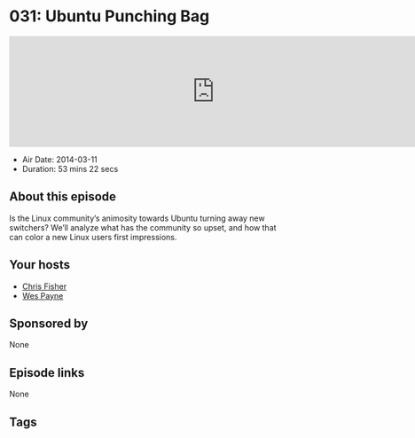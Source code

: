 # 031: Ubuntu Punching Bag

<iframe src="https://player.fireside.fm/v2/RUkczH-V+mauRtpcF?theme=dark" width="740" height="200" frameborder="0" scrolling="no"></iframe>

* Air Date: 2014-03-11
* Duration: 53 mins 22 secs

## About this episode

Is the Linux community’s animosity towards Ubuntu turning away new switchers? We’ll analyze what has the community so upset, and how that can color a new Linux users first impressions.

## Your hosts
* [Chris Fisher](https://linuxunplugged.com/hosts/chrislas)
* [Wes Payne](https://linuxunplugged.com/hosts/wes)

## Sponsored by

None



## Episode links

None



## Tags

